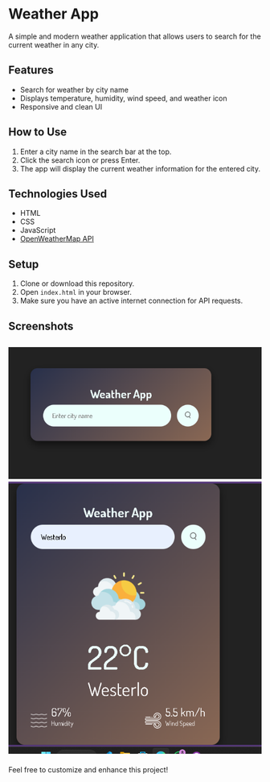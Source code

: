 # Weather App

A simple and modern weather application that allows users to search for the current weather in any city.

## Features
- Search for weather by city name
- Displays temperature, humidity, wind speed, and weather icon
- Responsive and clean UI

## How to Use
1. Enter a city name in the search bar at the top.
2. Click the search icon or press Enter.
3. The app will display the current weather information for the entered city.

## Technologies Used
- HTML
- CSS
- JavaScript
- [OpenWeatherMap API](https://openweathermap.org/api)

## Setup
1. Clone or download this repository.
2. Open `index.html` in your browser.
3. Make sure you have an active internet connection for API requests.

## Screenshots
![Weather App Screenshot](images/image.png)
![Weather App Screenshot](images/Screenshot.png)
---

Feel free to customize and enhance this project!
